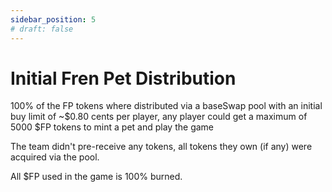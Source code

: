 ```yaml
---
sidebar_position: 5
# draft: false
---
```


# Initial Fren Pet Distribution 

100% of the FP tokens where distributed via a baseSwap pool with an initial buy limit of ~$0.80 cents per player, any player could get a maximum of 5000 $FP tokens to mint a pet and play the game

The team didn't pre-receive any tokens, all tokens they own (if any) were acquired via the pool.

All $FP used in the game is 100% burned.